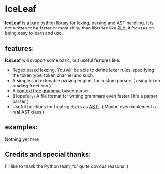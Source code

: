 IceLeaf
=======
**IceLeaf** is a pure python library for lexing, parsing and AST handling.
It is not written to be faster or more shiny than libraries like [PLY](http://www.dabeaz.com/ply/), it focuses on being easy to learn and use.

features:
---------
**IceLeaf** will support some basic, but useful features like:

  * Regex based lexeing. You will be able to define lexer rules, specifying the token type, token channel and such.
  * A simple and extenable parsing engine, for custom parsers ( using token reading functions )
  * A [context free grammar](http://en.wikipedia.org/wiki/Context_free_grammar) based parser.
  * (Hopefully) A file format for writing grammars even faster ( It's a parser parser )
  * Useful functions for treating `dict`s as [ASTs](http://en.wikipedia.org/wiki/Abstract_syntax_tree). ( Maybe even implement a real AST class )
 
examples:
---------
Nothing yet here

Credits and special thanks:
---------------------------
I'll like to thank the Python team, for quite obvious reasons :)